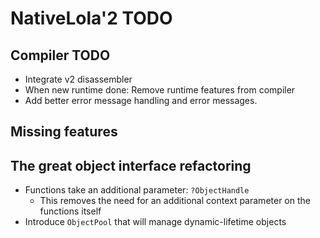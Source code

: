 # NativeLola'2 TODO

## Compiler TODO
- Integrate v2 disassembler
- When new runtime done: Remove runtime features from compiler
- Add better error message handling and error messages.

## Missing features

## The great object interface refactoring
- Functions take an additional parameter: `?ObjectHandle`
  - This removes the need for an additional context parameter on the functions itself
- Introduce `ObjectPool` that will manage dynamic-lifetime objects
